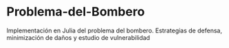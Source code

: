 # Problema-del-Bombero
Implementación en Julia del problema del bombero. Estrategias de defensa, minimización de daños y estudio de vulnerabilidad
